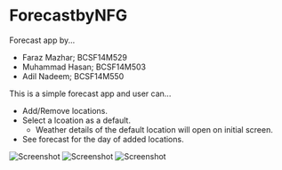 # ForecastbyNFG
Forecast app by...
 - Faraz Mazhar; BCSF14M529
 - Muhammad Hasan; BCSF14M503
 - Adil Nadeem; BCSF14M550
 
This is a simple forecast app and user can...
 - Add/Remove locations.
 - Select a lcoation as a default.
	- Weather details of the default location will open on initial screen.
 - See forecast for the day of added locations.
 
 
 
![Screenshot](http://www.devlotech.com/mirsal/1.png)
![Screenshot](http://www.devlotech.com/mirsal/2.png)
![Screenshot](http://www.devlotech.com/mirsal/3.png)
